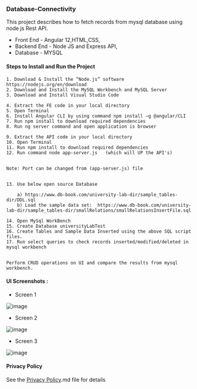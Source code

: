 ### Database-Connectivity
This project describes how to fetch records from mysql database using node js Rest API.


* Front End - Angular 12,HTML,CSS,
* Backend End - Node JS and Express API,
* Database - MYSQL


#### Steps to Install and Run the Project
```
1. Download & Install the “Node.js” software https://nodejs.org/en/download
2. Download and Install the MySQL Workbench and MySQL Server
3. Download and Install Visual Studio Code

4. Extract the FE code in your local directory
5. Open Terminal
6. Install Angular CLI by using command npm install –g @angular/CLI
7. Run npm install to download required dependencies
8. Run ng server command and open application is browser

9. Extract the API code in your local directory
10. Open Terminal
11. Run npm install to download required dependencies
12. Run command node app-server.js   (which will UP the API's)


Note: Port can be changed from (app-server.js) file


13. Use below open source Database

    a) https://www.db-book.com/university-lab-dir/sample_tables-dir/DDL.sql
    b) Load the sample data set:  https://www.db-book.com/university-lab-dir/sample_tables-dir/smallRelations/smallRelationsInsertFile.sql
    
14. Open MySql WorkBench
15. Create Database universityLabTest
16. Create Tables and Sample Data Inserted using the above SQL script files.
17. Run select queries to check records inserted/modified/deleted in mysql workbench


Perform CRUD operations on UI and compare the results from mysql workbench.

```

#### UI Screenshots : 

* Screen 1 

![image](https://user-images.githubusercontent.com/10955528/226477070-392ee4b9-d452-4229-a112-20b45351f15e.png)

* Screen 2 

![image](https://user-images.githubusercontent.com/10955528/226477163-9296ec1d-7eea-4fb4-9a36-642fa5d09f35.png)

* Screen 3

![image](https://user-images.githubusercontent.com/10955528/226477277-cb343ad2-06d9-44ee-85f6-1f3b83078fee.png)



#### Privacy Policy


See the [Privacy Policy](Privacy%20Policy.md).md file for details
